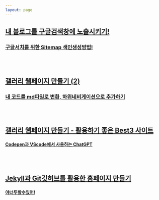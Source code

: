 ```yaml
---
layout: page
---
```


<a href="https://somady2018.github.io/2023-04-30-google/">
  <h2 class="post-title">내 블로그를 구글검색창에 노출시키기!</h2>
    <h3 class="post-subtitle">
    구글서치를 위한 Sitemap 색인생성방법!
    </h3>
</a>
<br><br> 
<a href="https://somady2018.github.io/2023-04-22-gallery/">
  <h2 class="post-title">갤러리 웹페이지 만들기 (2)</h2>
    <h3 class="post-subtitle">
    내 코드를 md파일로 변환, 하위네비게이션으로 추가하기
    </h3> 
</a>
<br><br> 
<a href="https://somady2018.github.io/2023-04-14-slidegallery/">
<i class="fa-solid fa-quote-left"></i>
  <h2 class="post-title">갤러리 웹페이지 만들기 - 활용하기 좋은 Best3 사이트</h2>
    <h4 class="post-subtitle">
    Codepen과 VScode에서 사용하는 ChatGPT
    </h4>
</a>
<br><br> 
<a href="https://somady2018.github.io/2023-04-06-start/">
<i class="fa-solid fa-quote-left"></i>
  <h2 class="post-title">Jekyll과 Git깃허브를 활용한 홈페이지 만들기</h2>
    <h4 class="post-subtitle">
    야너두할수있어!
    </h4>
</a>
<br><br> 